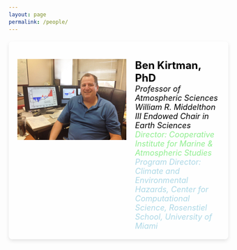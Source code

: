 ```yaml
---
layout: page
permalink: /people/
---
```


<style>
  body {
    background: url('/assets/images/cloud.jpg') no-repeat center center fixed;
    background-size: cover;
    margin-top: 0;
    padding-top: 0;
  }
  .navbar {
    margin-bottom: 0;
    border-bottom: none;
  }
  .page-content {
    padding-top: 20px;
  }
  .container {
    background-color: rgba(255, 255, 255, 0.8); /* Slightly transparent white background for better readability */
    padding: 20px;
    border-radius: 8px;
    max-width: 800px;
    margin: 20px auto; /* Center the container on the page */
    box-shadow: 0 4px 8px rgba(0, 0, 0, 0.1);
  }
</style>

<div class="container">
  <div style="display: flex; align-items: flex-start; padding-top: 20px;">
      <img src="/assets/images/ben.jpg" alt="Ben Kirtman" style="margin-right: 20px; width: 250px; height: auto;">
      <div>
          <h1 style="margin: 0; font-size: 24px; color: black;">Ben Kirtman, PhD</h1>
          <p style="margin: 0; font-size: 18px; color: black; font-style: italic;">Professor of Atmospheric Sciences</p>
          <p style="margin: 0; font-size: 18px; color: black; font-style: italic;">William R. Middelthon III Endowed Chair in Earth Sciences</p>
          <p style="margin: 0; font-size: 18px; color: lightgreen; font-style: italic;">
              <a href="https://cimas.earth.miami.edu/" style="color: lightgreen; text-decoration: none;">Director: Cooperative Institute for Marine & Atmospheric Studies</a>
          </p>
          <p style="margin: 0; font-size: 18px; color: lightblue; font-style: italic;">
              <a href="https://idsc.miami.edu/about/people/" style="color: lightblue; text-decoration: none;">Program Director: Climate and Environmental Hazards, Center for Computational Science, Rosenstiel School, University of Miami</a>
          </p>
      </div>
  </div>
</div>
